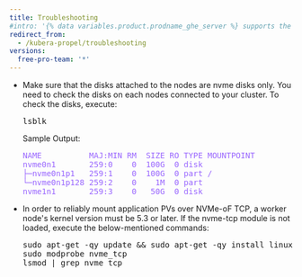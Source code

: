```yaml
---
title: Troubleshooting 
#intro: '{% data variables.product.prodname_ghe_server %} supports the same powerful API available on {% data variables.product.prodname_dotcom_the_website %} as well as its own set of API endpoints.'
redirect_from:
  - /kubera-propel/troubleshooting
versions:
  free-pro-team: '*'
---
```

<ul>
<li>
Make sure that the disks attached to the nodes are nvme disks only.
You need to check the disks on each nodes connected to your cluster. To check the disks, execute:
<pre>
lsblk
</pre>
Sample Output:
<pre style="color:#9966ff">
NAME          MAJ:MIN RM  SIZE RO TYPE MOUNTPOINT
nvme0n1       259:0    0  100G  0 disk 
├─nvme0n1p1   259:1    0  100G  0 part /
└─nvme0n1p128 259:2    0    1M  0 part 
nvme1n1       259:3    0   50G  0 disk 
</pre>
</li>
<li>
In order to reliably mount application PVs  over NVMe-oF TCP, a worker node's kernel version must be 5.3 or later.  If the nvme-tcp module is not loaded, execute the below-mentioned commands:
<pre>
sudo apt-get -qy update && sudo apt-get -qy install linux-modules-extra-5.8.0-29-generic
sudo modprobe nvme_tcp
lsmod | grep nvme_tcp
</pre>
</li>
</ul>

